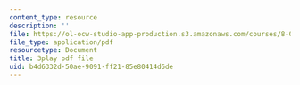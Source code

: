 ```yaml
---
content_type: resource
description: ''
file: https://ol-ocw-studio-app-production.s3.amazonaws.com/courses/8-01sc-classical-mechanics-fall-2016/b4d6332d50ae9091ff2185e80414d6de_gl9c9qJRqcM.pdf
file_type: application/pdf
resourcetype: Document
title: 3play pdf file
uid: b4d6332d-50ae-9091-ff21-85e80414d6de
---
```

